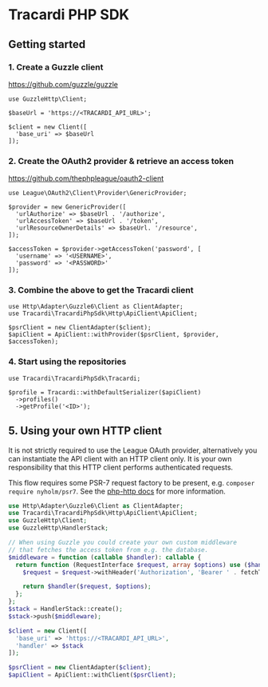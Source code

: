 # Tracardi PHP SDK

## Getting started

### 1. Create a Guzzle client
https://github.com/guzzle/guzzle
```
use GuzzleHttp\Client;

$baseUrl = 'https://<TRACARDI_API_URL>';

$client = new Client([
  'base_uri' => $baseUrl
]);
```

### 2. Create the OAuth2 provider & retrieve an access token
https://github.com/thephpleague/oauth2-client
```
use League\OAuth2\Client\Provider\GenericProvider;

$provider = new GenericProvider([
  'urlAuthorize' => $baseUrl . '/authorize',
  'urlAccessToken' => $baseUrl . '/token',
  'urlResourceOwnerDetails' => $baseUrl. '/resource',
]);

$accessToken = $provider->getAccessToken('password', [
  'username' => '<USERNAME>',
  'password' => '<PASSWORD>'
]);
```

### 3. Combine the above to get the Tracardi client
```
use Http\Adapter\Guzzle6\Client as ClientAdapter;
use Tracardi\TracardiPhpSdk\Http\ApiClient\ApiClient;

$psrClient = new ClientAdapter($client);
$apiClient = ApiClient::withProvider($psrClient, $provider, $accessToken);
```

### 4. Start using the repositories
```
use Tracardi\TracardiPhpSdk\Tracardi;

$profile = Tracardi::withDefaultSerializer($apiClient)
  ->profiles()
  ->getProfile('<ID>');
```

## 5. Using your own HTTP client

It is not strictly required to use the League OAuth provider, alternatively you can
instantiate the API client with an HTTP client only. It is your own responsibility that
this HTTP client performs authenticated requests.

This flow requires some PSR-7 request factory to be present, e.g. `composer require nyholm/psr7`.
See the [php-http docs](https://docs.php-http.org/en/latest/discovery.html) for more information.

```php
use Http\Adapter\Guzzle6\Client as ClientAdapter;
use Tracardi\TracardiPhpSdk\Http\ApiClient\ApiClient;
use GuzzleHttp\Client;
use GuzzleHttp\HandlerStack;

// When using Guzzle you could create your own custom middleware
// that fetches the access token from e.g. the database.
$middleware = function (callable $handler): callable {
  return function (RequestInterface $request, array $options) use ($handler) {
    $request = $request->withHeader('Authorization', 'Bearer ' . fetchToken());

    return $handler($request, $options);
  };
};
$stack = HandlerStack::create();
$stack->push($middleware);

$client = new Client([
  'base_uri' => 'https://<TRACARDI_API_URL>',
  'handler' => $stack
]);

$psrClient = new ClientAdapter($client);
$apiClient = ApiClient::withClient($psrClient);
```
